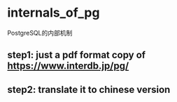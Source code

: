 # internals_of_pg
PostgreSQL的内部机制

## step1: just a pdf format copy of https://www.interdb.jp/pg/

## step2: translate it to chinese version
